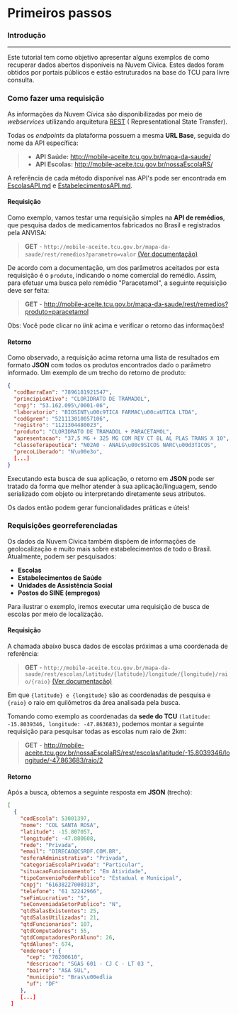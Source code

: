 Primeiros passos
===================

### Introdução
----------

Este tutorial tem como objetivo apresentar alguns exemplos de como recuperar dados abertos disponíveis na Nuvem Cívica. Estes dados foram obtidos por portais públicos e estão estruturados na base do TCU para livre consulta.


### Como fazer uma requisição
As informações da Nuvem Cívica são disponibilizadas por meio de *webservices* utilizando arquitetura [REST] ( Representational State Transfer). 

Todas os *endpoints* da plataforma possuem a mesma **URL Base**, seguida do nome da API específica:

>  - **API Saúde:** http://mobile-aceite.tcu.gov.br/mapa-da-saude/
>  - **API Escolas:** http://mobile-aceite.tcu.gov.br/nossaEscolaRS/

A referência de cada método disponível nas API's pode ser encontrada em [EscolasAPI.md] e [EstabelecimentosAPI.md].

#### Requisição
Como exemplo, vamos testar uma requisição simples na **API de remédios**, que pesquisa dados de medicamentos fabricados no Brasil e registrados pela ANVISA:

 > **GET**  -  `http://mobile-aceite.tcu.gov.br/mapa-da-saude/rest/remedios?parametro=valor`
 > [(Ver documentação)](https://github.com/AppCivicoPlataforma/AppCivico/blob/master/EstabelecimentosAPI.md#rem%C3%A9dios-1)

De acordo com a documentação, um dos parâmetros aceitados por esta requisição é o `produto`, indicando o nome comercial do remédio. Assim, para efetuar uma busca pelo remédio "Paracetamol", a seguinte requisição deve ser feita:

> **GET** - http://mobile-aceite.tcu.gov.br/mapa-da-saude/rest/remedios?produto=paracetamol

Obs: Você pode clicar no *link* acima e verificar o retorno das informações!
#### Retorno
Como observado, a requisição acima retorna uma lista de resultados em formato **JSON** com todos os produtos encontrados dado o parâmetro informado. Um exemplo de um trecho do retorno de produto:

```json
{
  "codBarraEan": "7896181921547",
  "principioAtivo": "CLORIDRATO DE TRAMADOL",
  "cnpj": "53.162.095\/0001-06",
  "laboratorio": "BIOSINT\u00c9TICA FARMAC\u00caUTICA LTDA",
  "codGgrem": "521113010057106",
  "registro": "1121304480023",
  "produto": "CLORIDRATO DE TRAMADOL + PARACETAMOL",
  "apresentacao": "37,5 MG + 325 MG COM REV CT BL AL PLAS TRANS X 10",
  "classeTerapeutica": "N02A0 - ANALG\u00c9SICOS NARC\u00d3TICOS",
  "precoLiberado": "N\u00e3o",
  [...]
}
```

Executando esta busca de sua aplicação, o retorno em **JSON** pode ser tratado da forma que melhor atender à sua aplicação/linguagem, sendo serializado com objeto ou interpretando diretamente seus atributos. 

Os dados então podem gerar funcionalidades práticas e úteis!

### Requisições georreferenciadas

Os dados da Nuvem Cívica também dispõem de informações de geolocalização e muito mais sobre estabelecimentos de todo o Brasil. Atualmente, podem ser pesquisados:

 - **Escolas**
 - **Estabelecimentos de Saúde**
 - **Unidades de Assistência Social**
 - **Postos do SINE (empregos)**

Para ilustrar o exemplo, iremos executar uma requisição de busca de escolas por meio de localização.
#### Requisição

A chamada abaixo busca dados de escolas próximas a uma coordenada de referência:
 > **GET** - `http://mobile-aceite.tcu.gov.br/mapa-da-saude/rest/escolas/latitude/{latitude}/longitude/{longitude}/raio/{raio}`
 > [(Ver documentação)](https://github.com/AppCivicoPlataforma/AppCivico/blob/master/EscolasAPI.md#escolas-georreferenciadas)

Em que `{latitude} e {longitude}` são as coordenadas de pesquisa e `{raio}` o raio em quilômetros da área analisada pela busca.

Tomando como exemplo as coordenadas da **sede do TCU** `(latitude: -15.8039346, longitude: -47.863683)`, podemos montar a seguinte requisição para pesquisar todas as escolas num raio de 2km:

 > **GET** - http://mobile-aceite.tcu.gov.br/nossaEscolaRS/rest/escolas/latitude/-15.8039346/longitude/-47.863683/raio/2

#### Retorno

Após a busca, obtemos a seguinte resposta em **JSON** (trecho):
```json
[ 
  {
    "codEscola": 53001397,
    "nome": "COL SANTA ROSA",
    "latitude": -15.807057,
    "longitude": -47.880608,
    "rede": "Privada",
    "email": "DIRECAO@CSRDF.COM.BR",
    "esferaAdministrativa": "Privada",
    "categoriaEscolaPrivada": "Particular",
    "situacaoFuncionamento": "Em Atividade",
    "tipoConvenioPoderPublico": "Estadual e Municipal",
    "cnpj": "61638227000313",
    "telefone": "61 32242966",
    "seFimLucrativo": "S",
    "seConveniadaSetorPublico": "N",
    "qtdSalasExistentes": 25,
    "qtdSalasUtilizadas": 21,
    "qtdFuncionarios": 107,
    "qtdComputadores": 55,
    "qtdComputadoresPorAluno": 26,
    "qtdAlunos": 674,
    "endereco": {
      "cep": "70200610",
      "descricao": "SGAS 601 - CJ C - LT 03 ",
      "bairro": "ASA SUL",
      "municipio": "Bras\u00edlia                                          ",
      "uf": "DF"
    },
    [...]
 ]
```

[http://mobile-aceite.tcu.gov.br/mapa-da-saude/rest/remedios]:http://mobile-aceite.tcu.gov.br/mapa-da-saude/rest/remedios
[documentação]:https://github.com/AppCivicoPlataforma/AppCivico/blob/master/EstabelecimentosAPI.md#remédios-1
[EscolasAPI.md]:https://github.com/AppCivicoPlataforma/AppCivico/blob/master/EscolasAPI.md
[EstabelecimentosAPI.md]:https://github.com/AppCivicoPlataforma/AppCivico/blob/master/EstabelecimentosAPI.md
[REST]:https://www.infoq.com/br/articles/rest-introduction
